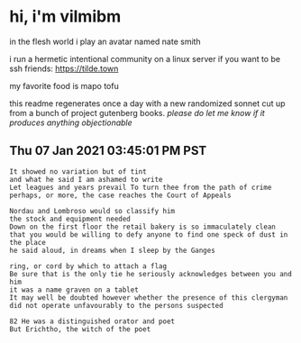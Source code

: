 # hi, i'm vilmibm

in the flesh world i play an avatar named nate smith

i run a hermetic intentional community on a linux server if you want to be ssh friends: https://tilde.town

my favorite food is mapo tofu

this readme regenerates once a day with a new randomized sonnet cut up from a bunch of project gutenberg books.
_please do let me know if it produces anything objectionable_

## Thu 07 Jan 2021 03:45:01 PM PST

    It showed no variation but of tint
    and what he said I am ashamed to write
    Let leagues and years prevail To turn thee from the path of crime
    perhaps, or more, the case reaches the Court of Appeals
    
    Nordau and Lombroso would so classify him
    the stock and equipment needed
    Down on the first floor the retail bakery is so immaculately clean that you would be willing to defy anyone to find one speck of dust in the place
    he said aloud, in dreams when I sleep by the Ganges
    
    ring, or cord by which to attach a flag
    Be sure that is the only tie he seriously acknowledges between you and him
    it was a name graven on a tablet
    It may well be doubted however whether the presence of this clergyman did not operate unfavourably to the persons suspected
    
    82 He was a distinguished orator and poet
    But Erichtho, the witch of the poet
